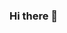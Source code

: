 ### Hi there 👋

<!--
**antoniomefa/antoniomefa** is a ✨ _special_ ✨ repository because its `README.md` (this file) appears on your GitHub profile.

Here are some ideas to get you started:

- 🔭 I’m currently working on a personal project about creating a React-Native App.
- 🌱 I’m currently learning Node.js and how deploying API's for Apps.
- 👯 I’m looking to collaborate on any project using React.js or React-Native.
- 🤔 I’m looking for help with Node.js security.
- 💬 Ask me anything about React and its functionality.
- 📫 How to reach me: antonio.mefa@outlok.com
- 😄 Pronouns: Son, Brother, Husband, Dad, Engineer, Developer, Human, Friend.
- ⚡ Fun fact: I love to improve things: My computers, my house, my work, myself.
-->
